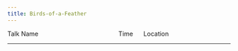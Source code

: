 ```yaml
---
title: Birds-of-a-Feather
---
```


Talk
Name                                              Time      Location

------------------------------------------------------------------------
